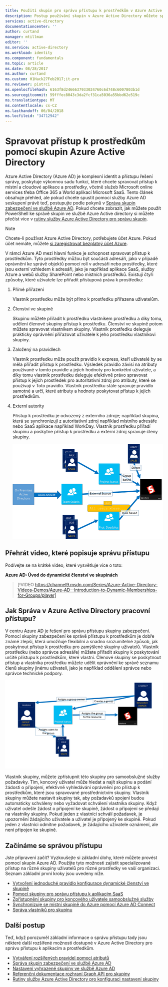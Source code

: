 ```yaml
---
title: Použití skupin pro správu přístupu k prostředkům v Azure Active Directory | Microsoft Docs
description: Postup používání skupin v Azure Active Directory můžete spravovat přístup uživatelů k místní a cloudové aplikace a prostředky.
services: active-directory
documentationcenter: ''
author: curtand
manager: mtillman
editor: ''
ms.service: active-directory
ms.workload: identity
ms.component: fundamentals
ms.topic: article
ms.date: 08/28/2017
ms.author: curtand
ms.custom: H1Hack27Feb2017;it-pro
ms.reviewer: piotrci
ms.openlocfilehash: 6163f8d2466637933024760c6d748c6007803b1d
ms.sourcegitcommit: 59fffec8043c3da2fcf31ca5036a55bbd62e519c
ms.translationtype: MT
ms.contentlocale: cs-CZ
ms.lasthandoff: 06/04/2018
ms.locfileid: "34712942"
---
```

# <a name="manage-access-to-resources-with-azure-active-directory-groups"></a>Spravovat přístup k prostředkům pomocí skupin Azure Active Directory
Azure Active Directory (Azure AD) je komplexní identit a přístupu řešení správy, poskytuje výkonnou sadu funkcí, které chcete spravovat přístup k místní a cloudové aplikace a prostředky, včetně služeb Microsoft online services třeba Office 365 a World aplikací Microsoft SaaS. Tento článek obsahuje přehled, ale pokud chcete spustit pomocí služby Azure AD seskupení právě teď, postupujte podle pokynů v [Správa skupin zabezpečení ve službě Azure AD](active-directory-groups-create-azure-portal.md). Pokud chcete zobrazit, jak můžete použít PowerShell ke správě skupin ve službě Azure Active directory si můžete přečíst více v [rutiny služby Azure Active Directory pro správu skupin](active-directory-accessmanagement-groups-settings-v2-cmdlets.md).

> [!NOTE]
> Chcete-li používat Azure Active Directory, potřebujete účet Azure. Pokud účet nemáte, můžete [si zaregistrovat bezplatný účet Azure](https://azure.microsoft.com/pricing/free-trial/).
>
>

V rámci Azure AD mezi hlavní funkce je schopnost spravovat přístup k prostředkům. Tyto prostředky můžou být součástí adresáři, jako v případě oprávnění ke správě objektů pomocí rolí v adresáři nebo prostředky, které jsou externí vzhledem k adresáři, jako je například aplikace SaaS, služby Azure a webů služby SharePoint nebo místních prostředků. Existují čtyři způsoby, které uživatele lze přiřadit přístupová práva k prostředku:

1. Přímé přiřazení

    Vlastník prostředku může být přímo k prostředku přiřazena uživatelům.
2. Členství ve skupině

    Skupinu můžete přiřadit k prostředku vlastníkem prostředku a díky tomu, udělení členové skupiny přístup k prostředku. Členství ve skupině potom můžete spravovat vlastníkem skupiny. Vlastník prostředku deleguje prakticky oprávnění přiřazovat uživatele k jeho prostředku vlastníkovi skupiny.
3. Založený na pravidlech

    Vlastník prostředku může použít pravidlo k express, kteří uživatelé by se měla přiřadit přístup k prostředku. Výsledek pravidlo závisí na atributy používané v tomto pravidle a jejich hodnoty pro konkrétní uživatele, a díky tomu vlastník prostředku deleguje efektivně právo spravovat přístup k jejich prostředek pro autoritativní zdroj pro atributy, které se používají v Toto pravidlo. Vlastník prostředku stále spravuje pravidlo samotné a určí, které atributy a hodnoty poskytovat přístup k jejich prostředkům.
4. Externí autority

    Přístup k prostředku je odvozený z externího zdroje; například skupina, která se synchronizují z autoritativní zdroj například místního adresáře nebo SaaS aplikace například WorkDay. Vlastník prostředku přiřadí skupinu a poskytne přístup k prostředku a externí zdroj spravuje členy skupiny.

   ![Přehled diagram správy přístupu](./media/active-directory-access-management-groups/access-management-overview.png)

## <a name="watch-a-video-that-explains-access-management"></a>Přehrát video, které popisuje správu přístupu
Podívejte se na krátké video, které vysvětluje více o toto:

**Azure AD: Úvod do dynamické členství ve skupinách**

> [!VIDEO https://channel9.msdn.com/Series/Azure-Active-Directory-Videos-Demos/Azure-AD--Introduction-to-Dynamic-Memberships-for-Groups/player]
>
>

## <a name="how-does-access-management-in-azure-active-directory-work"></a>Jak Správa v Azure Active Directory pracovní přístupu?
V centru Azure AD je řešení pro správu přístupu skupiny zabezpečení. Pomocí skupiny zabezpečení ke správě přístupu k prostředkům je dobře známé zlepší, která umožňuje flexibilní a snadno srozumitelné způsob, jak poskytnout přístup k prostředku pro zamýšlené skupiny uživatelů. Vlastník prostředku (nebo správce adresáře) můžete přiřadit skupiny k poskytování určité přístupu k prostředkům, které vlastní. Členové skupiny se poskytnout přístup a vlastníka prostředku můžete udělit oprávnění ke správě seznamu členů skupiny jinému uživateli, jako je například oddělení správce nebo správce technické podpory.

![Diagram správy přístupu služby Azure Active Directory](./media/active-directory-access-management-groups/active-directory-access-management-works.png)

Vlastník skupiny, můžete zpřístupnit této skupiny pro samoobslužné služby požadavky. Tím, koncový uživatel může hledat a najít skupinu a podání žádosti o připojení, efektivně vyhledávání oprávnění pro přístup k prostředkům, které jsou spravované prostřednictvím skupiny. Vlastník skupiny můžete nastavit skupiny tak, aby požadavků spojení budou automaticky schváleny nebo vyžadovat schválení vlastníka skupiny. Když uživatel odešle žádost o připojení ke skupině, žádost o připojení se předají na vlastníky skupiny. Pokud jeden z vlastníci schválí požadavek, je upozornění žádajícího uživatele a uživatel je připojený ke skupině. Pokud jeden z vlastníci odmítne požadavek, je žádajícího uživatele oznámení, ale není připojen ke skupině.

## <a name="getting-started-with-access-management"></a>Začínáme se správou přístupu
Jste připravení začít? Vyzkoušejte si základní úlohy, které můžete provést pomocí skupin Azure AD. Použijte tyto možnosti zajistit specializované přístup na různé skupiny uživatelů pro různé prostředky ve vaší organizaci. Seznam základní první kroky jsou uvedeny níže.

* [Vytvoření jednoduché pravidlo konfigurace dynamické členství ve skupině](active-directory-groups-create-azure-portal.md)
* [Pomocí skupiny pro správu přístupu k aplikacím SaaS](active-directory-accessmanagement-group-saasapps.md)
* [Zpřístupnění skupiny pro koncového uživatele samoobslužné služby](active-directory-accessmanagement-self-service-group-management.md)
* [Synchronizuje se místní skupině do Azure pomocí Azure AD Connect](active-directory-aadconnect.md)
* [Správa vlastníků pro skupinu](active-directory-accessmanagement-managing-group-owners.md)

## <a name="next-steps"></a>Další postup
Teď, když porozuměl základní informace o správu přístupu tady jsou některé další rozšířené možnosti dostupné v Azure Active Directory pro správu přístupu k aplikacím a prostředkům.

* [Vytváření rozšířených pravidel pomocí atributů](active-directory-groups-dynamic-membership-azure-portal.md)
* [Správa skupin zabezpečení ve službě Azure AD](active-directory-groups-create-azure-portal.md)
* [Nastavení vyhrazené skupiny ve službě Azure AD](active-directory-accessmanagement-dedicated-groups.md)
* [Referenční dokumentace rozhraní Graph API pro skupiny](https://msdn.microsoft.com/Library/Azure/Ad/Graph/api/groups-operations#GroupFunctions)
* [Rutiny služby Azure Active Directory pro konfiguraci nastavení skupiny](active-directory-accessmanagement-groups-settings-cmdlets.md)
